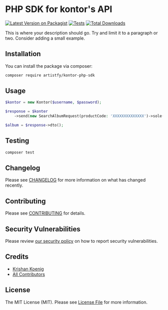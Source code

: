 # PHP SDK for kontor's API

[![Latest Version on Packagist](https://img.shields.io/packagist/v/artistfy/kontor-php-sdk.svg?style=flat-square)](https://packagist.org/packages/artistfy/kontor-php-sdk)
[![Tests](https://img.shields.io/github/actions/workflow/status/artistfy/kontor-php-sdk/run-tests.yml?branch=main&label=tests&style=flat-square)](https://github.com/artistfy/kontor-php-sdk/actions/workflows/run-tests.yml)
[![Total Downloads](https://img.shields.io/packagist/dt/artistfy/kontor-php-sdk.svg?style=flat-square)](https://packagist.org/packages/artistfy/kontor-php-sdk)

This is where your description should go. Try and limit it to a paragraph or two. Consider adding a small example.

## Installation

You can install the package via composer:

```bash
composer require artistfy/kontor-php-sdk
```

## Usage

```php
$kontor = new Kontor($username, $password);

$response = $konter
    ->send(new SearchAlbumRequest(productCode: 'XXXXXXXXXXXXXX')->sole());

$album = $response->dto();
```

## Testing

```bash
composer test
```

## Changelog

Please see [CHANGELOG](CHANGELOG.md) for more information on what has changed recently.

## Contributing

Please see [CONTRIBUTING](https://github.com/spatie/.github/blob/main/CONTRIBUTING.md) for details.

## Security Vulnerabilities

Please review [our security policy](../../security/policy) on how to report security vulnerabilities.

## Credits

- [Krishan Koenig](https://github.com/Artistfy)
- [All Contributors](../../contributors)

## License

The MIT License (MIT). Please see [License File](LICENSE.md) for more information.
